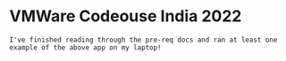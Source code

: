# VMWare Codeouse India 2022

`I've finished reading through the pre-req docs and ran at least one example of the above app on my laptop!`

